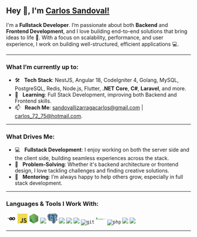 ## Hey 👋, I'm [Carlos Sandoval!](https://github.com/Carlos7275/)

I'm a **Fullstack Developer**. I’m passionate about both **Backend** and **Frontend Development**, and I love building end-to-end solutions that bring ideas to life 🌱. With a focus on scalability, performance, and user experience, I work on building well-structured, efficient applications 💻.

---

### **What I’m currently up to:**

- 🛠 &nbsp; **Tech Stack**: NestJS, Angular 18, CodeIgniter 4, Golang, MySQL, PostgreSQL, Redis, Node.js, Flutter, **.NET Core**, **C#**, **Laravel**, and more.
- 🚀 &nbsp; **Learning**: Full Stack Development, improving both Backend and Frontend skills.
- 📫 &nbsp; **Reach Me**: sandovallizarragacarlos@gmail.com | carlos_72_75@hotmail.com.

---

### **What Drives Me:**

- 💻 &nbsp; **Fullstack Development**: I enjoy working on both the server side and the client side, building seamless experiences across the stack.
- 🎯 &nbsp; **Problem-Solving**: Whether it's backend architecture or frontend design, I love tackling challenges and finding creative solutions.
- 📝 &nbsp; **Mentoring**: I’m always happy to help others grow, especially in full stack development.

---

### **Languages & Tools I Work With:**

<code><img height="27" src="https://raw.githubusercontent.com/github/explore/80688e429a7d4ef2fca1e82350fe8e3517d3494d/topics/go/go.png" alt="golang"></code>
<code><img height="27" src="https://raw.githubusercontent.com/github/explore/80688e429a7d4ef2fca1e82350fe8e3517d3494d/topics/javascript/javascript.png" alt="javascript"></code>
<code><img height="27" src="https://raw.githubusercontent.com/github/explore/80688e429a7d4ef2fca1e82350fe8e3517d3494d/topics/nodejs/nodejs.png" alt="nodejs"></code>
<code><img height="27" src="https://cdn.jsdelivr.net/gh/devicons/devicon/icons/angular/angular-original.svg" /></code>
<code><img height="27" src="https://raw.githubusercontent.com/github/explore/80688e429a7d4ef2fca1e82350fe8e3517d3494d/topics/postgresql/postgresql.png" alt="postgresql"></code>
<code><img height="27" src="https://cdn.jsdelivr.net/gh/devicons/devicon/icons/mysql/mysql-original.svg" /></code>
<code><img height="27" src="https://cdn.jsdelivr.net/gh/devicons/devicon/icons/redis/redis-original.svg" /></code>
<code><img height="27" src="https://cdn.jsdelivr.net/gh/devicons/devicon/icons/flutter/flutter-original.svg" /></code>
<code><img height="27" src="https://cdn.jsdelivr.net/gh/devicons/devicon/icons/git/git-original.svg" alt="git"></code>
<code><img height="27" src="https://raw.githubusercontent.com/github/explore/80688e429a7d4ef2fca1e82350fe8e3517d3494d/topics/mongodb/mongodb.png" alt="mongodb"></code>
<code><img height="27" src="https://cdn.jsdelivr.net/gh/devicons/devicon/icons/php/php-plain.svg" alt="php"></code>
<code><img height="27" src="https://cdn.jsdelivr.net/gh/devicons/devicon/icons/csharp/csharp-original.svg" /></code>
<code><img height="27" src="https://cdn.jsdelivr.net/gh/devicons/devicon/icons/dot-net/dot-net-original.svg" /></code>

---
